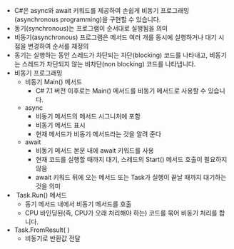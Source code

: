 - C#은 async와 await 키워드를 제공하여 손쉽게 비동기 프로그래밍(asynchronous programming)을 구현할 수 있습니다.
- 동기(synchronous)는 프로그램이 순서대로 실행됨을 의미
- 비동기(asynchronous) 프로그램은 메서드 여러 개를 동시에 실행하거나 대기 시점을 변경하여 순서를 재정의
- 동기는 실행하는 동안 스레드가 차단되는 차단(blocking) 코드를 나타내고, 비동기는 스레드가 차단되지 않는 비차단(non blocking) 코드를 나타냅니다.
- 비동기 프로그래밍
	- 비동기 Main() 메서드
		- C# 7.1 버전 이후로는 Main() 메서드를 비동기 메서드로 사용할 수 있습니다.
	- async
		- 비동기 메서드의 메서드 시그니처에 포함
		- 비동기 메서드 표시
		- 현재 메서드가 비동기 메서드라는 것을 알려 준다
	- await
		- 비동기 메서드 본문 내에 await 키워드를 사용
		- 현재 코드를 실행할 때까지 대기, 스레드의 Start() 메서드 호출이 필요하지 않음
		- await 키워드 뒤에 오는 메서드 또는 Task가 실행이 끝날 때까지 대기하는 것을 의미
-  Task.Run() 메서드
	- 동기 메서드 내에서 비동기 메서드를 호출
	- CPU 바인딩된(즉, CPU가 오래 처리해야 하는) 코드를 묶어 비동기 처리를 합니다.
- Task.FromResult( )
	- 비동기로 반환값 전달